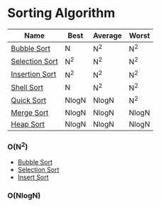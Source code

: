 # Sorting Algorithm

| Name | Best | Average | Worst |
|--- |--- |--- |--- |
| [Bubble Sort](/Algorithm/Sort/BubbleSort) | N | N<sup>2</sup> | N<sup>2</sup> |
| [Selection Sort](/Algorithm/Sort/SelectionSort) | N<sup>2</sup> | N<sup>2</sup> | N<sup>2</sup> |
| [Insertion Sort](/Algorithm/Sort/InsertionSort) | N<sup>2</sup> | N<sup>2</sup> | N<sup>2</sup> |
| [Shell Sort](/Algorithm/Sort/BubbleSort) | N | N<sup>2</sup> | N<sup>2</sup> |
| [Quick Sort](/Algorithm/Sort/BubbleSort) | NlogN | NlogN | N<sup>2</sup> |
| [Merge Sort](/Algorithm/Sort/BubbleSort) | NlogN | NlogN | NlogN |
| [Heap Sort](/Algorithm/Sort/BubbleSort) | NlogN |NlogN | NlogN |

### O(N<sup>2</sup>)
* [Bubble Sort](/Algorithm/Sort/BubbleSort)
* [Selection Sort](/Algorithm/Sort/SelectionSort)
* [Insert Sort](/Algorithm/Sort/InsertSort)

### O(NlogN)
